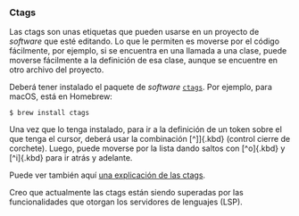 


### Ctags

Las ctags son unas etiquetas que pueden usarse en un proyecto de _software_
que esté editando. Lo que le permiten es moverse por el código fácilmente,
por ejemplo, si se encuentra en una llamada a una clase, puede moverse
fácilmente a la definición de esa clase, aunque se encuentre en otro archivo
del proyecto.

Deberá tener instalado el paquete de _software_ [`ctags`](TKTKTKTKTKTKTKTK).
Por ejemplo, para macOS, está en Homebrew:

```
$ brew install ctags
```

Una vez que lo tenga instalado, para ir a la definición de un token sobre el
que tenga el cursor, deberá usar la combinación [\^\]]{.kbd} (control cierre
de corchete). Luego, puede moverse por la lista dando saltos con [\^o]{.kbd}
y [\^i]{.kbd} para ir atrás y adelante.

Puede ver también aquí [una explicación de las
ctags](https://andrew.stwrt.ca/posts/vim-ctags/).

Creo que actualmente las ctags están siendo superadas por las
funcionalidades que otorgan los servidores de lenguajes (LSP).


